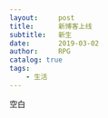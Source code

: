 ```yaml
---
layout:     post
title:      新博客上线 
subtitle:   新生
date:       2019-03-02
author:     RPG 
catalog: true
tags:
    - 生活 
---
```

空白

